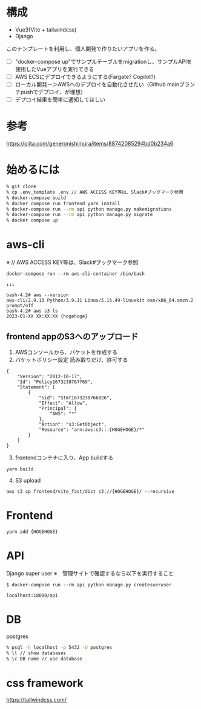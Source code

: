 # 構成

- Vue3(Vite + tailwindcss)
- Django

このテンプレートを利用し、個人開発で作りたいアプリを作る。  
- [ ] "docker-compose up"でサンプルテーブルをmigrationし、サンプルAPIを使用したVueアプリを実行できる  
- [ ] AWS ECSにデプロイできるようにする(Fargate? Copilot?)  
- [ ] ローカル開発ー＞AWSへのデプロイを自動化させたい（Github mainブランチpushでデプロイ、が理想）  
- [ ] デプロイ結果を簡単に通知してほしい   

# 参考

https://qiita.com/generonishimura/items/88742085294bd0b234a6

# 始めるには

```sh
% git clone 
% cp .env_template .env // AWS ACCESS KEY等は、Slack#ブックマーク参照
% docker-compose build
% docker compose run frontend yarn install
% docker-compose run --rm api python manage.py makemigrations
% docker-compose run --rm api python manage.py migrate
% docker compose up
```

# aws-cli
※ // AWS ACCESS KEY等は、Slack#ブックマーク参照

```
docker-compose run --rm aws-cli-container /bin/bash

↓↓↓

bash-4.2# aws --version 
aws-cli/2.9.13 Python/3.9.11 Linux/5.15.49-linuxkit exe/x86_64.amzn.2 prompt/off
bash-4.2# aws s3 ls
2023-01-XX XX:XX:XX {hogehoge}
```

## frontend appのS3へのアップロード

1. AWSコンソールから、バケットを作成する
2. バケットポリシー設定
読み取りだけ、許可する
```
{
    "Version": "2012-10-17",
    "Id": "Policy1673238767769",
    "Statement": [
        {
            "Sid": "Stmt1673238766826",
            "Effect": "Allow",
            "Principal": {
                "AWS": "*"
            },
            "Action": "s3:GetObject",
            "Resource": "arn:aws:s3:::{HOGEHOGE}/*"
        }
    ]
}
```

3. frontendコンテナに入り、App buildする
```
yarn build
```

4. S3 upload
```
aws s3 cp frontend/vite_fast/dist s3://{HOGEHOGE}/ --recursive
```


# Frontend

```
yarn add {HOGEHOGE}
```

# API

Django super user
※　管理サイトで確認するなら以下を実行すること
```
$ docker-compose run --rm api python manage.py createsueruser
```

```
localhost:18080/api
```

# DB

postgres

```sh
% psql -h localhost -p 5432 -U postgres
% \l // show databases
% \c DB name // use database
```


# css framework

https://tailwindcss.com/
